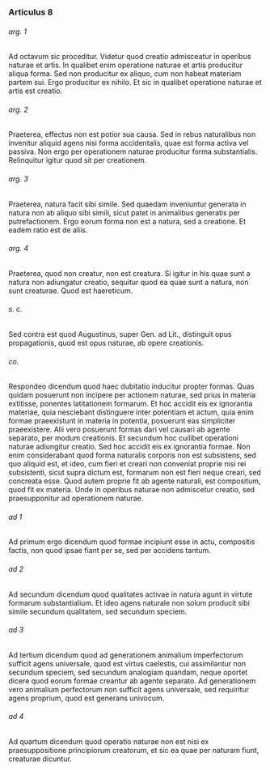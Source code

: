 ### Articulus 8

###### arg. 1
Ad octavum sic proceditur. Videtur quod creatio admisceatur in operibus naturae et artis. In qualibet enim operatione naturae et artis producitur aliqua forma. Sed non producitur ex aliquo, cum non habeat materiam partem sui. Ergo producitur ex nihilo. Et sic in qualibet operatione naturae et artis est creatio.

###### arg. 2
Praeterea, effectus non est potior sua causa. Sed in rebus naturalibus non invenitur aliquid agens nisi forma accidentalis, quae est forma activa vel passiva. Non ergo per operationem naturae producitur forma substantialis. Relinquitur igitur quod sit per creationem.

###### arg. 3
Praeterea, natura facit sibi simile. Sed quaedam inveniuntur generata in natura non ab aliquo sibi simili, sicut patet in animalibus generatis per putrefactionem. Ergo eorum forma non est a natura, sed a creatione. Et eadem ratio est de aliis.

###### arg. 4
Praeterea, quod non creatur, non est creatura. Si igitur in his quae sunt a natura non adiungatur creatio, sequitur quod ea quae sunt a natura, non sunt creaturae. Quod est haereticum.

###### s. c.
Sed contra est quod Augustinus, super Gen. ad Lit., distinguit opus propagationis, quod est opus naturae, ab opere creationis.

###### co.
Respondeo dicendum quod haec dubitatio inducitur propter formas. Quas quidam posuerunt non incipere per actionem naturae, sed prius in materia extitisse, ponentes latitationem formarum. Et hoc accidit eis ex ignorantia materiae, quia nesciebant distinguere inter potentiam et actum, quia enim formae praeexistunt in materia in potentia, posuerunt eas simpliciter praeexistere. Alii vero posuerunt formas dari vel causari ab agente separato, per modum creationis. Et secundum hoc cuilibet operationi naturae adiungitur creatio. Sed hoc accidit eis ex ignorantia formae. Non enim considerabant quod forma naturalis corporis non est subsistens, sed quo aliquid est, et ideo, cum fieri et creari non conveniat proprie nisi rei subsistenti, sicut supra dictum est, formarum non est fieri neque creari, sed concreata esse. Quod autem proprie fit ab agente naturali, est compositum, quod fit ex materia. Unde in operibus naturae non admiscetur creatio, sed praesupponitur ad operationem naturae.

###### ad 1
Ad primum ergo dicendum quod formae incipiunt esse in actu, compositis factis, non quod ipsae fiant per se, sed per accidens tantum.

###### ad 2
Ad secundum dicendum quod qualitates activae in natura agunt in virtute formarum substantialium. Et ideo agens naturale non solum producit sibi simile secundum qualitatem, sed secundum speciem.

###### ad 3
Ad tertium dicendum quod ad generationem animalium imperfectorum sufficit agens universale, quod est virtus caelestis, cui assimilantur non secundum speciem, sed secundum analogiam quandam, neque oportet dicere quod eorum formae creantur ab agente separato. Ad generationem vero animalium perfectorum non sufficit agens universale, sed requiritur agens proprium, quod est generans univocum.

###### ad 4
Ad quartum dicendum quod operatio naturae non est nisi ex praesuppositione principiorum creatorum, et sic ea quae per naturam fiunt, creaturae dicuntur.


